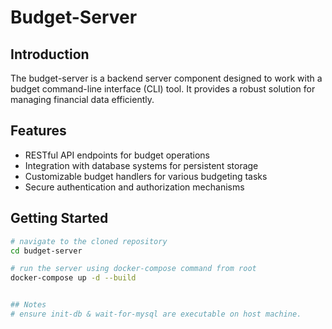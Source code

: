 # Budget-Server

## Introduction
The budget-server is a backend server component designed to work with a budget command-line interface (CLI) tool. It provides a robust solution for managing financial data efficiently.

## Features
- RESTful API endpoints for budget operations
- Integration with database systems for persistent storage
- Customizable budget handlers for various budgeting tasks
- Secure authentication and authorization mechanisms

## Getting Started
```sh
# navigate to the cloned repository
cd budget-server

# run the server using docker-compose command from root
docker-compose up -d --build


## Notes
# ensure init-db & wait-for-mysql are executable on host machine.
